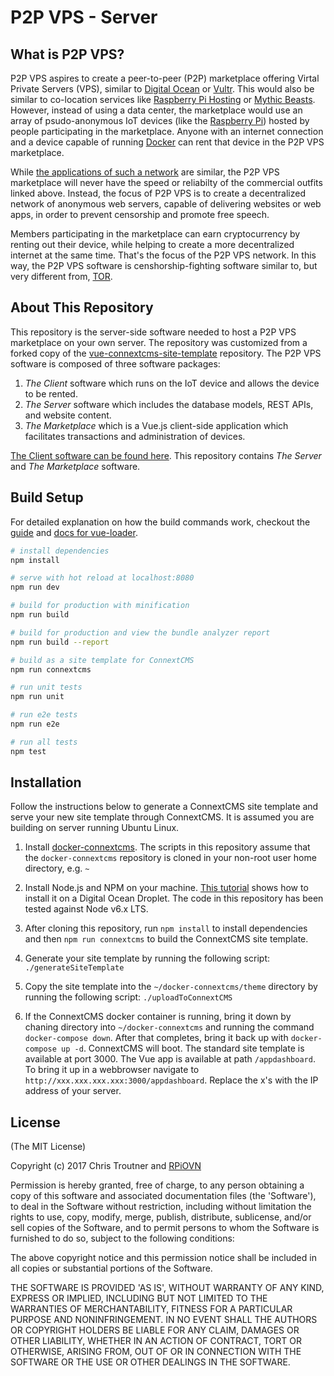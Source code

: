 # P2P VPS - Server

## What is P2P VPS?
P2P VPS aspires to create a peer-to-peer (P2P) marketplace offering Virtal Private Servers (VPS), similar to 
[Digital Ocean](http://digitalocean.com) or [Vultr](http://vultr.com). This would also be similar
to co-location services like [Raspberry Pi Hosting](https://raspberry-hosting.com/en) or 
[Mythic Beasts](https://www.mythic-beasts.com/order/rpi).
However, instead of using a data center,
the marketplace would use an array of psudo-anonymous IoT devices (like the [Raspberry Pi](https://www.raspberrypi.org/))
hosted by people participating in the marketplace. Anyone
with an internet connection and a device capable of running [Docker](https://www.docker.com/) can rent
that device in the P2P VPS marketplace.

While [the applications of such a network](https://raspberry-hosting.com/en/applications) are similar, 
the P2P VPS marketplace will never have the speed or reliabilty of the commercial outfits linked above.
Instead, the focus of P2P VPS is to create a decentralized network of anonymous web servers,
capable of delivering websites or web apps, in order to prevent censorship and promote free speech.

Members participating in the marketplace can earn cryptocurrency by renting out their device, while
helping to create a more decentralized internet at the same time.
That's the focus of the P2P VPS network. In this way, the P2P VPS software is censhorship-fighting
software similar to, but very different from, [TOR](https://www.torproject.org/).

## About This Repository
This repository is the server-side software needed to host a P2P VPS marketplace on your own server.
The repository was customized from a forked copy of the [vue-connextcms-site-template](https://github.com/skagitpublishing/vue-connextcms-site-template)
repository. The P2P VPS software is composed of three software packages:

1. *The Client* software which runs on the IoT device and allows the device to be rented.
2. *The Server* software which includes the database models, REST APIs, and website content.
3. *The Marketplace* which is a Vue.js client-side application which facilitates transactions and administration of devices.

[The Client software can be found here](https://github.com/RPiOVN/rpibroker). This repository contains *The Server* and *The Marketplace* software.



## Build Setup
For detailed explanation on how the build commands work, checkout the [guide](http://vuejs-templates.github.io/webpack/) and [docs for vue-loader](http://vuejs.github.io/vue-loader).

``` bash
# install dependencies
npm install

# serve with hot reload at localhost:8080
npm run dev

# build for production with minification
npm run build

# build for production and view the bundle analyzer report
npm run build --report

# build as a site template for ConnextCMS
npm run connextcms

# run unit tests
npm run unit

# run e2e tests
npm run e2e

# run all tests
npm test
```

## Installation
Follow the instructions below to generate a ConnextCMS site template and serve your new site template through ConnextCMS.
It is assumed you are building on server running Ubuntu Linux.

1. Install [docker-connextcms](https://github.com/skagitpublishing/docker-connextcms). The scripts in this repository
assume that the `docker-connextcms` repository is cloned in your non-root user home directory, e.g. `~`

2. Install Node.js and NPM on your machine. [This tutorial](https://www.digitalocean.com/community/tutorials/how-to-install-node-js-on-ubuntu-16-04)
shows how to install it on a Digital Ocean Droplet. The code in this repository has been tested against Node v6.x LTS.

3. After cloning this repository, run `npm install` to install dependencies and then `npm run connextcms` to build
the ConnextCMS site template. 

4. Generate your site template by running the following script:
`./generateSiteTemplate`

5. Copy the site template into the `~/docker-connextcms/theme` directory by running the following script:
`./uploadToConnextCMS`

6. If the ConnextCMS docker container is running, bring it down by chaning directory into `~/docker-connextcms` and
running the command `docker-compose down`. After that completes, bring it back up with `docker-compose up -d`. ConnextCMS
will boot. The standard site template is available at port 3000. The Vue app is available at path `/appdashboard`. To
bring it up in a webbrowser navigate to `http://xxx.xxx.xxx.xxx:3000/appdashboard`. Replace the x's with the IP
address of your server.


## License
(The MIT License)

Copyright (c) 2017 Chris Troutner and [RPiOVN](http://rpiovn.org)

Permission is hereby granted, free of charge, to any person obtaining a copy of this software and associated documentation files (the 'Software'), to deal in the Software without restriction, including without limitation the rights to use, copy, modify, merge, publish, distribute, sublicense, and/or sell copies of the Software, and to permit persons to whom the Software is furnished to do so, subject to the following conditions:

The above copyright notice and this permission notice shall be included in all copies or substantial portions of the Software.

THE SOFTWARE IS PROVIDED 'AS IS', WITHOUT WARRANTY OF ANY KIND, EXPRESS OR IMPLIED, INCLUDING BUT NOT LIMITED TO THE WARRANTIES OF MERCHANTABILITY, FITNESS FOR A PARTICULAR PURPOSE AND NONINFRINGEMENT. IN NO EVENT SHALL THE AUTHORS OR COPYRIGHT HOLDERS BE LIABLE FOR ANY CLAIM, DAMAGES OR OTHER LIABILITY, WHETHER IN AN ACTION OF CONTRACT, TORT OR OTHERWISE, ARISING FROM, OUT OF OR IN CONNECTION WITH THE SOFTWARE OR THE USE OR OTHER DEALINGS IN THE SOFTWARE.

